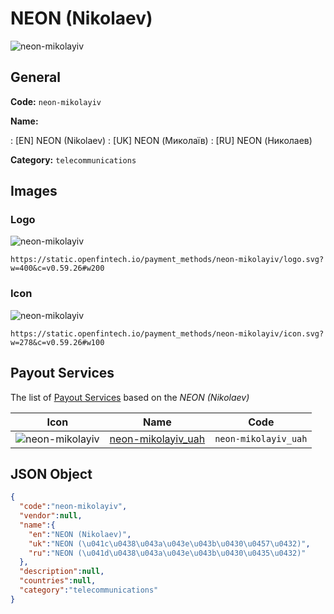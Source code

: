 
# NEON (Nikolaev) 
![neon-mikolayiv](https://static.openfintech.io/payment_methods/neon-mikolayiv/logo.svg?w=400&c=v0.59.26#w200)  

## General 
**Code:** `neon-mikolayiv` 
 
**Name:** 
 
:	[EN] NEON (Nikolaev) 
:	[UK] NEON (Миколаїв) 
:	[RU] NEON (Николаев) 
 
**Category:** `telecommunications` 
 

## Images 

### Logo 
![neon-mikolayiv](https://static.openfintech.io/payment_methods/neon-mikolayiv/logo.svg?w=400&c=v0.59.26#w200)  

```
https://static.openfintech.io/payment_methods/neon-mikolayiv/logo.svg?w=400&c=v0.59.26#w200
```  

### Icon 
![neon-mikolayiv](https://static.openfintech.io/payment_methods/neon-mikolayiv/icon.svg?w=278&c=v0.59.26#w100)  

```
https://static.openfintech.io/payment_methods/neon-mikolayiv/icon.svg?w=278&c=v0.59.26#w100
```  

## Payout Services 
 
The list of [Payout Services](/payout-services/) based on the _NEON (Nikolaev)_ 

|Icon|Name|Code| 
|:---:|:---:|:---:| 
|![neon-mikolayiv](https://static.openfintech.io/payout_methods/neon-mikolayiv/icon.png?w=278&c=v0.59.26#w40) |[neon-mikolayiv_uah](/payout-services/neon-mikolayiv_uah/)|`neon-mikolayiv_uah`| 
 

## JSON Object 

```json
{
  "code":"neon-mikolayiv",
  "vendor":null,
  "name":{
    "en":"NEON (Nikolaev)",
    "uk":"NEON (\u041c\u0438\u043a\u043e\u043b\u0430\u0457\u0432)",
    "ru":"NEON (\u041d\u0438\u043a\u043e\u043b\u0430\u0435\u0432)"
  },
  "description":null,
  "countries":null,
  "category":"telecommunications"
}
```  
